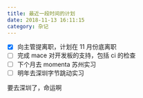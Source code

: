 ```yaml
---
title: 最近一段时间的计划
date: 2018-11-13 16:11:15
category: 杂记
---
```


- [x] 向主管提离职，计划在 11 月份底离职
- [ ] 完成 mace 对开发板的支持，包括 ci 的检查
- [ ] 下个月去 momenta 苏州实习
- [ ] 明年去深圳字节跳动实习

要去深圳了，命运啊